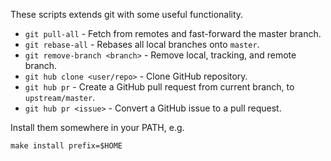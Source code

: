 These scripts extends git with some useful functionality.

- `git pull-all` - Fetch from remotes and fast-forward the master branch.
- `git rebase-all` - Rebases all local branches onto `master`.
- `git remove-branch <branch>` - Remove local, tracking, and remote branch.
- `git hub clone <user/repo>` - Clone GitHub repository.
- `git hub pr` - Create a GitHub pull request from current branch, to `upstream/master`.
- `git hub pr <issue>` - Convert a GitHub issue to a pull request.

Install them somewhere in your PATH, e.g.

    make install prefix=$HOME

